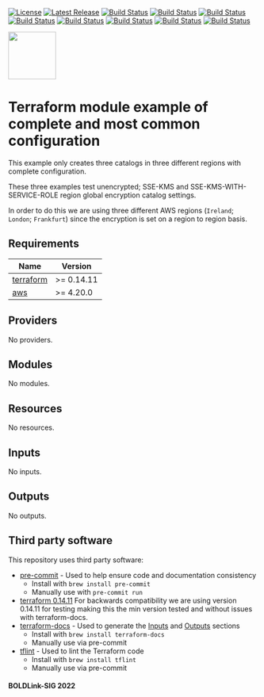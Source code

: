 [![License](https://img.shields.io/badge/License-Apache-blue.svg)](https://github.com/boldlink/terraform-module-template/blob/main/LICENSE)
[![Latest Release](https://img.shields.io/github/release/boldlink/terraform-module-template.svg)](https://github.com/boldlink/terraform-module-template/releases/latest)
[![Build Status](https://github.com/boldlink/terraform-module-template/actions/workflows/update.yaml/badge.svg)](https://github.com/boldlink/terraform-module-template/actions)
[![Build Status](https://github.com/boldlink/terraform-module-template/actions/workflows/release.yaml/badge.svg)](https://github.com/boldlink/terraform-module-template/actions)
[![Build Status](https://github.com/boldlink/terraform-module-template/actions/workflows/pre-commit.yaml/badge.svg)](https://github.com/boldlink/terraform-module-template/actions)
[![Build Status](https://github.com/boldlink/terraform-module-template/actions/workflows/pr-labeler.yaml/badge.svg)](https://github.com/boldlink/terraform-module-template/actions)
[![Build Status](https://github.com/boldlink/terraform-module-template/actions/workflows/module-examples-tests.yaml/badge.svg)](https://github.com/boldlink/terraform-module-template/actions)
[![Build Status](https://github.com/boldlink/terraform-module-template/actions/workflows/checkov.yaml/badge.svg)](https://github.com/boldlink/terraform-module-template/actions)
[![Build Status](https://github.com/boldlink/terraform-module-template/actions/workflows/auto-merge.yaml/badge.svg)](https://github.com/boldlink/terraform-module-template/actions)
[![Build Status](https://github.com/boldlink/terraform-module-template/actions/workflows/auto-badge.yaml/badge.svg)](https://github.com/boldlink/terraform-module-template/actions)

[<img src="https://avatars.githubusercontent.com/u/25388280?s=200&v=4" width="96"/>](https://boldlink.io)

# Terraform  module example of complete and most common configuration

This example only creates three catalogs in three different regions with complete configuration.

These three examples test unencrypted; SSE-KMS and SSE-KMS-WITH-SERVICE-ROLE region global encryption catalog settings.

In order to do this we are using three different AWS regions (`Ireland`; `London`; `Frankfurt`) since the encryption is set on a region to region basis.

<!-- BEGINNING OF PRE-COMMIT-TERRAFORM DOCS HOOK -->
## Requirements

| Name | Version |
|------|---------|
| <a name="requirement_terraform"></a> [terraform](#requirement\_terraform) | >= 0.14.11 |
| <a name="requirement_aws"></a> [aws](#requirement\_aws) | >= 4.20.0 |

## Providers

No providers.

## Modules

No modules.

## Resources

No resources.

## Inputs

No inputs.

## Outputs

No outputs.
<!-- END OF PRE-COMMIT-TERRAFORM DOCS HOOK -->

## Third party software
This repository uses third party software:
* [pre-commit](https://pre-commit.com/) - Used to help ensure code and documentation consistency
  * Install with `brew install pre-commit`
  * Manually use with `pre-commit run`
* [terraform 0.14.11](https://releases.hashicorp.com/terraform/0.14.11/) For backwards compatibility we are using version 0.14.11 for testing making this the min version tested and without issues with terraform-docs.
* [terraform-docs](https://github.com/segmentio/terraform-docs) - Used to generate the [Inputs](#Inputs) and [Outputs](#Outputs) sections
  * Install with `brew install terraform-docs`
  * Manually use via pre-commit
* [tflint](https://github.com/terraform-linters/tflint) - Used to lint the Terraform code
  * Install with `brew install tflint`
  * Manually use via pre-commit

#### BOLDLink-SIG 2022

